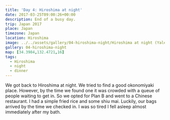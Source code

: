 ```yaml
---
title: 'Day 4: Hiroshima at night'
date: 2017-03-25T09:00:26+00:00
description: End of a busy day.
trip: Japan 2017
place: Japan
timezone: Japan
location: Hiroshima
image: ../../assets/gallery/04-hiroshima-night/Hiroshima at night (Yale Yale).jpeg
gallery: 04-hiroshima-night
map: [34.3984,132.4721,16]
tags:
  - Hiroshima
  - night
  - dinner
---
```

We got back to Hiroshima at night. We tried to find a good okonomiyaki place. However, by the time we found one it was crowded with a queue of people waiting to get in. So we opted for Plan B and went to a Chinese restaurant. I had a simple fried rice and some shiu mai. Luckily, our bags arrived by the time we checked in. I was so tired I fell asleep almost immediately after my bath.
